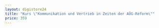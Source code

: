 ```yaml
---
layout: digistore24
title: "Kurs \"Kommunikation und Vertrieb in Zeiten der AÜG-Reform\""
price: 359
---
```

